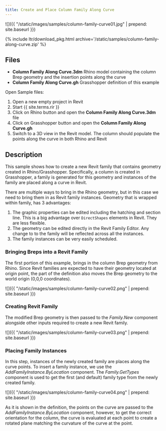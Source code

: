 ```yaml
---
title: Create and Place Column Family Along Curve
---
```


<!-- intro video -->
![]({{ "/static/images/samples/column-family-curve01.jpg" | prepend: site.baseurl }})


{% include ltr/download_pkg.html archive='/static/samples/column-family-along-curve.zip' %}


## Files

- **Column Family Along Curve.3dm** Rhino model containing the column Brep geometry and the insertion points along the curve
- **Column Family Along Curve.gh** Grasshopper definition of this example

Open Sample files:

1. Open a new empty project in Revit
2. Start {{ site.terms.rir }}
3. Click on Rhino button and open the **Column Family Along Curve.3dm** file
4. Click on Grasshopper button and open the **Column Family Along Curve.gh**
5. Switch to a 3D view in the Revit model. The column should populate the points along the curve in both Rhino and Revit

## Description

This sample shows how to create a new Revit family that contains geometry created in Rhino/Grasshopper. Specifically, a column is created in Grasshopper, a family is generated for this geometry and instances of the family are placed along a curve in Revit.

There are multiple ways to bring in the Rhino geometry, but in this case we need to bring them in as Revit family instances. Geometry that is wrapped within family, has 3 advantages:

1. The graphic properties can be edited including the hatching and section line. This is a big advantage over `DirectShapes` elements in Revit. They are less flexible.
2. The geometry can be edited directly in the Revit Family Editor. Any change to to the family will be reflected across all the instances.
3. The family instances can be very easily scheduled.


### Bringing Breps into a Revit Family

The first portion of this example, brings in the column Brep geometry from Rhino. Since Revit families are expected to have their geometry located at origin point, the part of the definition also moves the Brep geometry to the world origin (0,0,0 coordinates).

![]({{ "/static/images/samples/column-family-curve02.png" | prepend: site.baseurl }})

### Creating Revit Family

The modified Brep geometry is then passed to the *Family.New* component alongside other inputs required to create a new Revit family.

![]({{ "/static/images/samples/column-family-curve03.png" | prepend: site.baseurl }})


### Placing Family Instances

In this step, instances of the newly created family are places along the curve points. To insert a family instance, we use the *AddFamilyInstance.ByLocation* component. The *Family.GetTypes* component is used to get the first (and default) family type from the newly created family.

![]({{ "/static/images/samples/column-family-curve04.png" | prepend: site.baseurl }})

As it is shown in the definition, the points on the curve are passed to the *AddFamilyInstance.ByLocation* component, however, to get the correct orientation for the column, the curve is evaluated at each point to create a rotated plane matching the curvature of the curve at the point.
